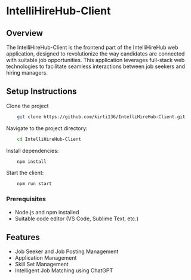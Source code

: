 # IntelliHireHub-Client

## Overview

The IntelliHireHub-Client is the frontend part of the IntelliHireHub web application, designed to revolutionize the way candidates are connected with suitable job opportunities. This application leverages full-stack web technologies to facilitate seamless interactions between job seekers and hiring managers.

## Setup Instructions

Clone the project

```bash
    git clone https://github.com/kirti136/IntelliHireHub-Client.git
```

Navigate to the project directory:

```bash
    cd IntelliHireHub-Client
```

Install dependencies:

```bash
    npm install
```

Start the client:

```bash
    npm run start
```

### Prerequisites

- Node.js and npm installed
- Suitable code editor (VS Code, Sublime Text, etc.)

## Features

- Job Seeker and Job Posting Management
- Application Management
- Skill Set Management
- Intelligent Job Matching using ChatGPT